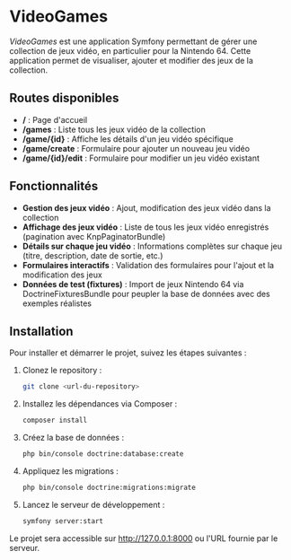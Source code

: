 # VideoGames

*VideoGames* est une application Symfony permettant de gérer une collection de jeux vidéo, en particulier pour la Nintendo 64. Cette application permet de visualiser, ajouter et modifier des jeux de la collection.

## Routes disponibles

- **/** : Page d'accueil
- **/games** : Liste tous les jeux vidéo de la collection
- **/game/{id}** : Affiche les détails d'un jeu vidéo spécifique
- **/game/create** : Formulaire pour ajouter un nouveau jeu vidéo
- **/game/{id}/edit** : Formulaire pour modifier un jeu vidéo existant

## Fonctionnalités

- **Gestion des jeux vidéo** : Ajout, modification des jeux vidéo dans la collection
- **Affichage des jeux vidéo** : Liste de tous les jeux vidéo enregistrés (pagination avec KnpPaginatorBundle)
- **Détails sur chaque jeu vidéo** : Informations complètes sur chaque jeu (titre, description, date de sortie, etc.)
- **Formulaires interactifs** : Validation des formulaires pour l'ajout et la modification des jeux
- **Données de test (fixtures)** : Import de jeux Nintendo 64 via DoctrineFixturesBundle pour peupler la base de données avec des exemples réalistes

## Installation

Pour installer et démarrer le projet, suivez les étapes suivantes :

1. Clonez le repository :
   ```bash
   git clone <url-du-repository>
   ```

2. Installez les dépendances via Composer :
    ```bash
    composer install
    ```

3. Créez la base de données :

    ```bash
    php bin/console doctrine:database:create
    ```

4. Appliquez les migrations :

    ```bash
    php bin/console doctrine:migrations:migrate
    ```

5. Lancez le serveur de développement :

    ```bash
    symfony server:start
    ```

Le projet sera accessible sur http://127.0.0.1:8000 ou l'URL fournie par le serveur.